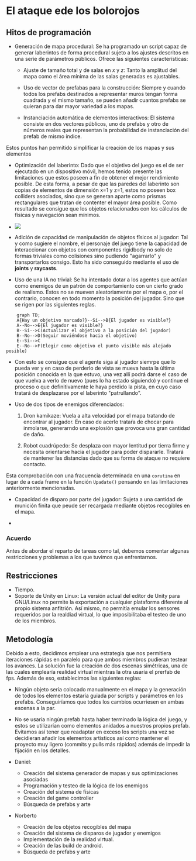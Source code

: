 # El ataque ede los bolorojos 


## Hitos de programación
- Generación de mapa procedural: Se ha programado un script capaz de generar
laberintos de forma procedural sujeto a los ajustes descritos en una serie 
de parámetros públicos. Ofrece las siguientes características:

	- Ajuste de tamaño total y de salas en *x* y *z*: Tanto la amplitud del mapa
	como el área mínima de las salas generadas es ajustables.

	- Uso de vector de prefabas para la construcción:  Siempre y cuando 
	todos los prefabs destinados a representar muros tengan forma 
	cuadrada y el mismo tamaño, se pueden añadir cuantos prefabs se 
	quieran para dar mayor variedad a los mapas.

	- Instanciación automática de elementos interactivos: El sistema 
	consiste en dos vectores públicos, uno de prefabs y otro de números
	reales que representan la probabilidad de instanciación del prefab 
	de mismo índice.

Estos puntos han permitido simplificar la creación de los mapas y sus elementos

- Optimización del laberinto: Dado que el objetivo del juego es el de 
ser ejecutado en un dispositivo móvil, hemos tenido presente las limitaciones
que estos poseen a fin de obtener el mejor rendimiento posible. De esta forma,
a pesar de que las paredes del laberinto son copias de elementos de dimensión
x=1 y z=1, estos no poseen box colliders asociados, sino que se generan aparte
como prismas rectangulares que tratan de contenter el mayor área posible.
Como resultado se consigue que los objetos relacionados con los cálculos de físicas
y navegación sean mínimos.

 - ![](1.jpg) 	

- Adición de capacidad de manipulación de objetos físicos al jugador: Tal 
y como sugiere el nombre, el personaje del juego tiene la capacidad de
interaccionar con objetos con componentes rigidbody no solo de formas 
triviales como colisiones sino pudiendo "agarrarlo" y transportarlos 
consigo. Esto ha sido conseguido mediante el uso de **joints** y **raycasts**.

- Uso de una IA no trivial: Se ha intentado dotar a los agentes 
que actúan como enemigos de un patrón de comportamiento con un cierto 
grado de realismo. Estos no se mueven aleatoriamente por el mapa o, 
por el contrario, conocen en todo momento la posición del jugador. Sino 
que se rigen por las siguientes reglas.

```mermaid
	graph TD;
	A{Hay un objetivo marcado?}--Sí-->B{El jugador es visible?}
	A--No-->E{El jugador es visible?}	
	B--Sí-->C(Actualizar el objetivo a la posición del jugador)
	B--No-->D(Seguir moviéndose hacia el objetivo)
	E--Sí-->C
	E--No-->F(Elegir como objetivo el punto visible más alejado posible)
```

- Con esto se consigue que el agente siga al jugador siemrpe que lo pueda ver y 
en caso de perderlo de vista se mueva hasta la última posición conocida en la 
que estuvo, una vez allí podrá darse el caso de que vuelva a verlo de nuevo
(pues lo ha estado siguiendo) y continue el proceso o que definitivamente le 
haya perdido la pista, en cuyo caso tratará de desplazarse por el laberinto 
"patrullando". 

- Uso de dos tipos de enemigos diferenciados:

	1. Dron kamikaze: Vuela a alta velocidad por el mapa tratando de encontrar
	al jugador. En caso de acerlo trataŕa de chocar para inmolarse, generarndo
	una explosión que provoca una gran cantidad de daño.

	2. Robot cuadrúpedo: Se desplaza con mayor lentitud por tierra firme y necesita 
	orientarse hacia el jugador para poder dispararle. Tratará de mantener 
	las distancias dado que su forma de ataque no requiere contacto.

Esta comprobación con una fracuencia determinada en una `corutina` en lugar
de a cada frame en la función `Upadate()` pensando en las limitaciones 
anteriormente mencionadas. 

- Capacidad de disparo por parte del jugador: Sujeta a una cantidad de munición
finita que peude ser recargada mediante objetos recogibles en el mapa.

- 

### Acuerdo
Antes de abordar el reparto de tareas como tal, debemos comentar algunas 
restricciones y problemas a los que tuvimos que enfrentarnos.

## Restricciones
- Tiempo.
- Soporte de Unity en Linux: La versión actual del editor de Unity para GNU/Linux
no permite la exportación a cualquier plataforma diferente al propio sistema
anfitrión. Así mismo, no permitía emular los sensores requeridos por la 
realdiad virtual, lo que imposibilitaba el testeo de uno de los miembros.

## Metodología
Debido a esto, decidimos emplear una estrategia que nos permitiera iteraciones 
rápidas en paralelo para que ambos miembros pudieran testear los avances.
La solución fue la creación de dos escenas simétricas, una de las cuales
emplearía realidad virtual mientras la otra usaría el prerfab de fps. Además 
de eso, establecimos las siguientes reglas:

- Ningún objeto sería colocado manualmente en el mapa y la generación de 
todos los elementos estaría guiada por scripts y parámetros en los prefabs.
Conseguiríamos que todos los cambios ocurriesen en ambas escenas a la par.

- No se usaría ningún prefab hasta haber terminado la lógica del juego, y
estos se utilizarían como elementos anidados a nuestros propios prefab.
Evitamos así tener que readaptar en exceso los scripts una vez se decidieran
añadir los elementos artísticos así como mantener el proyecto muy ligero
(commits y pulls más rápidos) además de impedir la fijación en los detalles. 

- Daniel:
	- Creación del sistema generador de mapas y sus optimizaciones asociadas
	- Programación y testeo de la lógica de los enemigos 
	- Creación del sistema de físicas
	- Creación del game controller
	- Búsqueda de prefabs y arte
- Norberto
	- Creación de los objetos recogibles del mapa 
	- Creación del sistema de disparos de jugador y enemigos
	- Implementación de la realidad virtual.
	- Creación de las build de android.
	- Búsqueda de prefabs y arte

